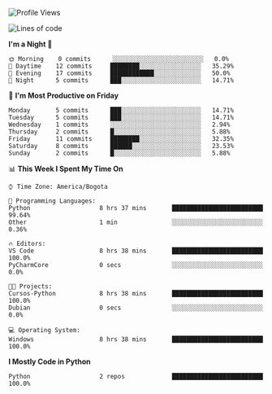 <!--START_SECTION:waka-->
![Profile Views](http://img.shields.io/badge/Profile%20Views-6-blue)

![Lines of code](https://img.shields.io/badge/From%20Hello%20World%20I%27ve%20Written-2864%20lines%20of%20code-blue)

**I'm a Night 🦉** 

```text
🌞 Morning    0 commits      ░░░░░░░░░░░░░░░░░░░░░░░░░   0.0% 
🌆 Daytime    12 commits     ████████░░░░░░░░░░░░░░░░░   35.29% 
🌃 Evening    17 commits     ████████████░░░░░░░░░░░░░   50.0% 
🌙 Night      5 commits      ███░░░░░░░░░░░░░░░░░░░░░░   14.71%

```
📅 **I'm Most Productive on Friday** 

```text
Monday       5 commits      ███░░░░░░░░░░░░░░░░░░░░░░   14.71% 
Tuesday      5 commits      ███░░░░░░░░░░░░░░░░░░░░░░   14.71% 
Wednesday    1 commits      ░░░░░░░░░░░░░░░░░░░░░░░░░   2.94% 
Thursday     2 commits      █░░░░░░░░░░░░░░░░░░░░░░░░   5.88% 
Friday       11 commits     ████████░░░░░░░░░░░░░░░░░   32.35% 
Saturday     8 commits      ██████░░░░░░░░░░░░░░░░░░░   23.53% 
Sunday       2 commits      █░░░░░░░░░░░░░░░░░░░░░░░░   5.88%

```


📊 **This Week I Spent My Time On** 

```text
⌚︎ Time Zone: America/Bogota

💬 Programming Languages: 
Python                   8 hrs 37 mins       █████████████████████████   99.64% 
Other                    1 min               ░░░░░░░░░░░░░░░░░░░░░░░░░   0.36%

🔥 Editors: 
VS Code                  8 hrs 38 mins       █████████████████████████   100.0% 
PyCharmCore              0 secs              ░░░░░░░░░░░░░░░░░░░░░░░░░   0.0%

🐱‍💻 Projects: 
Cursos-Python            8 hrs 38 mins       █████████████████████████   100.0% 
Dubian                   0 secs              ░░░░░░░░░░░░░░░░░░░░░░░░░   0.0%

💻 Operating System: 
Windows                  8 hrs 38 mins       █████████████████████████   100.0%

```

**I Mostly Code in Python** 

```text
Python                   2 repos             █████████████████████████   100.0%

```



<!--END_SECTION:waka-->
